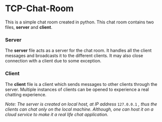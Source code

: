 # TCP-Chat-Room

This is a simple chat room created in python. This chat room contains two files, **server** and **client**.

### Server
The **server** file acts as a server for the chat room. It handles all the client messages and broadcasts it to the different clients. It may also close connection with a client due to some exception.

### Client
The **client** file is a client which sends messages to other clients through the server. Multiple instances of clients can be opened to
experience a real chatting experience.


*Note: The server is created on local host, at IP address*  ```127.0.0.1``` *, thus the clients can chat only on the local machine. Although, one can host it on a cloud service to make it a real life chat application.*

